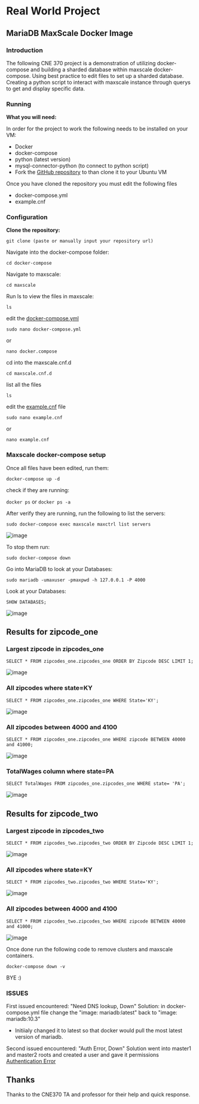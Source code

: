 
# Real World Project

## MariaDB MaxScale Docker Image


### Introduction

The following CNE 370 project is a demonstration of utilizing docker-compose and building a sharded database within maxscale docker-compose. Using best practice to edit files to set up a sharded database. Creating a python script to interact with maxscale instance through querys to get and display specific data. 


### Running 

**What you will need:**

In order for the project to work the following needs to be installed on your VM:

- Docker
- docker-compose
- python (latest version)
- mysql-connector-python (to connect to python script)
- Fork the [GitHub repository](https://github.com/Zohan/maxscale-docker) to than clone it to your Ubuntu VM

Once you have cloned the repository you must edit the following files

- docker-compose.yml
- example.cnf


### Configuration

**Clone the repository:**

```
git clone (paste or manually input your repository url)
```

Navigate into the docker-compose folder:

```
cd docker-compose
```

Navigate to maxscale:

```
cd maxscale
```

Run ls to view the files in maxscale:

```
ls
```

edit the [docker-compose.yml](https://github.com/kjedu/maxscale-docker/blob/master/maxscale/docker-compose.yml)

```
sudo nano docker-compose.yml
``` 
or
```
nano docker.compose
```

cd into the maxscale.cnf.d

```
cd maxscale.cnf.d
```

list all the files

```
ls
```

edit the [example.cnf](https://github.com/kjedu/maxscale-docker/blob/master/maxscale/maxscale.cnf.d/example.cnf) file

```
sudo nano example.cnf
``` 
or
```
nano example.cnf
```

### Maxscale docker-compose setup

Once all files have been edited, run them:

```docker-compose up -d```

check if they are running:

```docker ps``` or ```docker ps -a```

After verify they are running, run the following to list the servers:

```
sudo docker-compose exec maxscale maxctrl list servers
```

![image](https://github.com/user-attachments/assets/34dd497e-9370-4a5e-a5a7-c140aace4375)

To stop them run:

```
sudo docker-compose down
```

Go into MariaDB to look at your Databases:

```
sudo mariadb -umaxuser -pmaxpwd -h 127.0.0.1 -P 4000
```

Look at your Databases:

```
SHOW DATABASES;
```

![image](https://github.com/user-attachments/assets/82286c6d-9bad-4407-a0a7-5f9c97e3a6ae)

## Results for zipcode_one

### Largest zipcode in zipcodes_one

```
SELECT * FROM zipcodes_one.zipcodes_one ORDER BY Zipcode DESC LIMIT 1;
```
![image](https://github.com/user-attachments/assets/d1ba17eb-06cc-4c9e-bdcd-a8831ef43bf3)

### All zipcodes where state=KY

```
SELECT * FROM zipcodes_one.zipcodes_one WHERE State='KY';
```
![image](https://github.com/user-attachments/assets/946dedca-0f73-4656-9978-1d4418ca88f2)

### All zipcodes between 4000 and 4100

```
SELECT * FROM zipcodes_one.zipcodes_one WHERE zipcode BETWEEN 40000 and 41000;
```
![image](https://github.com/user-attachments/assets/094c91be-810b-4ad4-b4db-b4231fe6c6d1)

### TotalWages column where state=PA

```
SELECT TotalWages FROM zipcodes_one.zipcodes_one WHERE state= 'PA';
```
![image](https://github.com/user-attachments/assets/10248297-dc90-426c-842d-3a55f839fe09)

## Results for zipcode_two

### Largest zipcode in zipcodes_two

```
SELECT * FROM zipcodes_two.zipcodes_two ORDER BY Zipcode DESC LIMIT 1;
```
![image](https://github.com/user-attachments/assets/fdb18a34-10b9-495f-b3a6-d01c15d6c74b)

### All zipcodes where state=KY

```
SELECT * FROM zipcodes_two.zipcodes_two WHERE State='KY';
```

![image](https://github.com/user-attachments/assets/9c343d2d-8c85-4ca4-816e-4d4ff28b4d3d)

### All zipcodes between 4000 and 4100

```
SELECT * FROM zipcodes_two.zipcodes_two WHERE zipcode BETWEEN 40000 and 41000;
```

![image](https://github.com/user-attachments/assets/aab4a30f-3733-49be-a390-1f8dabe32c27)


Once done run the following code to remove clusters and maxscale containers.

```
docker-compose down -v
```

BYE :)


### ISSUES

First issued encountered: "Need DNS lookup, Down"
Solution: in docker-compose.yml file change the "image: mariadb:latest" back to "image: mariadb:10.3"
* Initiialy changed it to latest so that docker would pull the most latest version of mariadb.

Second issued encountered: "Auth Error, Down"
Solution went into master1 and master2 roots and created a user and gave it permissions [Authentication Error](https://mariadb.com/kb/en/maxscale-troubleshooting/#authentication-errors)

## Thanks

Thanks to the CNE370 TA and professor for their help and quick response.

